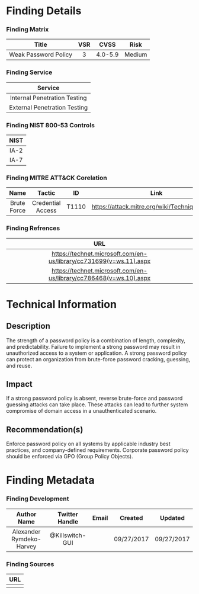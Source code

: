 # Finding Details 

### Finding Matrix
| Title  | VSR  |  CVSS  | Risk |
|:-:|:-:|:-:|:-:|
| Weak Password Policy   | 3  | 4.0-5.9  | Medium  |

### Finding Service
| Service  |
|:-:|
| Internal Penetration Testing  |
| External Penetration Testing  |

### Finding NIST 800-53 Controls
| NIST  |
|:-:|
| IA-2 |
| IA-7 |


### Finding MITRE ATT&CK Corelation
| Name | Tactic | ID | Link |
|:-:|:-:|:-:|:-:|
| Brute Force | Credential Access  | T1110 | https://attack.mitre.org/wiki/Technique/T1110 |

### Finding Refrences
| URL |
|:-:|
| https://technet.microsoft.com/en-us/library/cc731699(v=ws.11).aspx |
| https://technet.microsoft.com/en-us/library/cc786468(v=ws.10).aspx |
 
# Technical Information

## Description 
The strength of a password policy is a combination of length, complexity, and predictability. Failure to implement a strong password may result in unauthorized access to a system or application.  A strong password policy can protect an organization from brute-force password cracking, guessing, and reuse.

## Impact
If a strong password policy is absent, reverse brute-force and password guessing attacks can take place. These attacks can lead to further system compromise of domain access in a unauthenticated scenario.

## Recommendation(s)
Enforce password policy on all systems by applicable industry best practices, and company-defined requirements. Corporate password policy should be enforced via GPO (Group Policy Objects).

# Finding Metadata
### Finding Development
| Author Name | Twitter Handle | Email | Created | Updated |
|:-:|:-:|:-:|:-:|:-:|
| Alexander Rymdeko-Harvey | @Killswitch-GUI |  | 09/27/2017 | 09/27/2017 |

### Finding Sources
| URL | 
|:-:|
|  |
